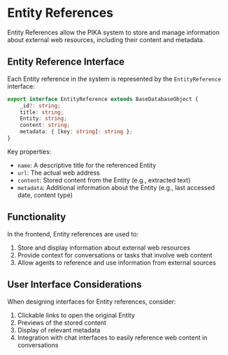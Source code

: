 # Entity References

Entity References allow the PIKA system to store and manage information about external web resources, including their content and metadata.

## Entity Reference Interface

Each Entity reference in the system is represented by the `EntityReference` interface:

```typescript
export interface EntityReference extends BaseDatabaseObject {
    _id?: string;
    title: string;
    Entity: string;
    content: string;
    metadata: { [key: string]: string };
}
```

Key properties:
- `name`: A descriptive title for the referenced Entity
- `url`: The actual web address
- `content`: Stored content from the Entity (e.g., extracted text)
- `metadata`: Additional information about the Entity (e.g., last accessed date, content type)

## Functionality

In the frontend, Entity references are used to:

1. Store and display information about external web resources
2. Provide context for conversations or tasks that involve web content
3. Allow agents to reference and use information from external sources

## User Interface Considerations

When designing interfaces for Entity references, consider:

1. Clickable links to open the original Entity
2. Previews of the stored content
3. Display of relevant metadata
4. Integration with chat interfaces to easily reference web content in conversations